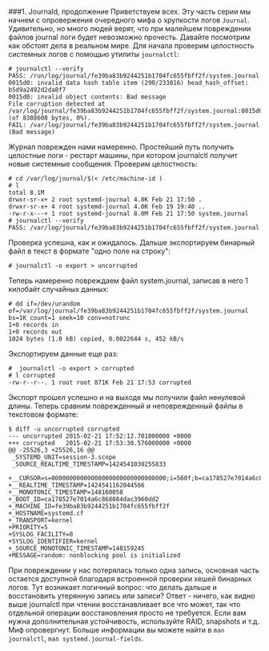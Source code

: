 ###1. Journald, продолжение
Приветствуем всех. Эту часть серии мы начнем с опровержения очередного мифа о хрупкости логов `Journal`. Удивительно, но много людей верят, что при малейшем повреждении файлов journal логи будет невозможно прочесть. Давайте посмотрим как обстоят дела в реальном мире.
Для начала проверим целостность системных логов с помощью утилиты `journalctl`:
```
# journalctl --verify
PASS: /run/log/journal/fe39ba83b9244251b1704fc655fbff2f/system.journal
0015d0: invalid data hash table item (290/233016) head_hash_offset: b5d9a2492d2da8f7
0015d0: invalid object contents: Bad message
File corruption detected at /var/log/journal/fe39ba83b9244251b1704fc655fbff2f/system.journal:0015d0 (of 8388608 bytes, 0%).
FAIL: /var/log/journal/fe39ba83b9244251b1704fc655fbff2f/system.journal (Bad message)
```

Журнал поврежден нами намеренно. Простейший путь получить целостные логи - рестарт машины, при котором journalctl получит новые системные сообщения.
Проверим целостность:
```
# cd /var/log/journal/$(< /etc/machine-id )
# l
total 8.1M
drwxr-sr-x+ 2 root systemd-journal 4.0K Feb 21 17:50 .
drwxr-sr-x+ 4 root systemd-journal 4.0K Feb 19 19:40 ..
-rw-r-x---+ 1 root systemd-journal 8.0M Feb 21 17:50 system.journal
# journalctl --verify
PASS: /var/log/journal/fe39ba83b9244251b1704fc655fbff2f/system.journal
```

Проверка успешна, как и ожидалось. Дальше экспортируем бинарный файл в текст в формате "одно поле на строку":
```
# journalctl -o export > uncorrupted
```

Теперь намеренно повреждаем файл system.journal, записав в него 1 килобайт случайных данных:
```
# dd if=/dev/urandom of=/var/log/journal/fe39ba83b9244251b1704fc655fbff2f/system.journal bs=1K count=1 seek=10 conv=notrunc
1+0 records in
1+0 records out
1024 bytes (1.0 kB) copied, 0.0022644 s, 452 kB/s
```
Экспортируем данные еще раз:
```
#  journalctl -o export > corrupted
# l corrupted
-rw-r--r--. 1 root root 871K Feb 21 17:53 corrupted
```
Экспорт прошел успешно и на выходе мы получили файл ненулевой длины. Теперь сравним поврежденный и неповрежденный файлы в текстовом формате:
```
$ diff -u uncorrupted corrupted
--- uncorrupted 2015-02-21 17:52:12.701000000 +0000
+++ corrupted   2015-02-21 17:53:30.576000000 +0000
@@ -25526,3 +25526,16 @@
 _SYSTEMD_UNIT=session-3.scope
 _SOURCE_REALTIME_TIMESTAMP=1424541030255833

+__CURSOR=s=00000000000000000000000000000000;i=560f;b=ca178527e7014a6c868084dac3960dd2;m=8d4be3a;t=50f9cd5ee7c96;x=fef0f211c7d6b5b0
+__REALTIME_TIMESTAMP=1424541162044566
+__MONOTONIC_TIMESTAMP=148160058
+_BOOT_ID=ca178527e7014a6c868084dac3960dd2
+_MACHINE_ID=fe39ba83b9244251b1704fc655fbff2f
+_HOSTNAME=systemd.cf
+_TRANSPORT=kernel
+PRIORITY=5
+SYSLOG_FACILITY=0
+SYSLOG_IDENTIFIER=kernel
+_SOURCE_MONOTONIC_TIMESTAMP=148159245
+MESSAGE=random: nonblocking pool is initialized
```
При повреждении у нас потерялась только одна запись, основная часть остается доступной благодаря встроенной проверки хешей бинарных логов. Тут возникает логичный вопрос: что делать дальше и восстановить утерянную запись или записи? Ответ - ничего, как видно выше journalctl при чтении восстанавливает все что может, так что отдельной операции восстановления просто не требуется. Если вам нужна дополнительная устойчивость, используйте RAID, snapshots и т.д.
Миф опровергнут. Больше информации вы можете найти в `man journalctl`, `man systemd.journal-fields`.


